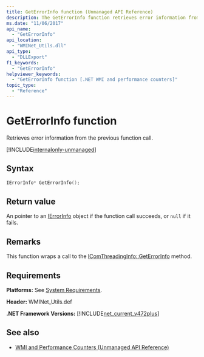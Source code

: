 ```yaml
---
title: GetErrorInfo function (Unmanaged API Reference)
description: The GetErrorInfo function retrieves error information from the previous function call.
ms.date: "11/06/2017"
api_name: 
  - "GetErrorInfo"
api_location: 
  - "WMINet_Utils.dll"
api_type: 
  - "DLLExport"
f1_keywords: 
  - "GetErrorInfo"
helpviewer_keywords: 
  - "GetErrorInfo function [.NET WMI and performance counters]"
topic_type: 
  - "Reference"
---
```

# GetErrorInfo function
Retrieves error information from the previous function call.  
  
[!INCLUDE[internalonly-unmanaged](../../../../includes/internalonly-unmanaged.md)]
  
## Syntax  
  
```cpp  
IErrorInfo* GetErrorInfo();
```  

## Return value

An pointer to an [IErrorInfo](https://docs.microsoft.com/previous-versions/windows/desktop/api/oaidl/nn-oaidl-ierrorinfo) object if the function call succeeds, or `null` if it fails.
  
## Remarks

This function wraps a call to the [IComThreadingInfo::GetErrorInfo](/windows/desktop/api/objidlbase/nf-objidlbase-icomthreadinginfo-getcurrentapartmenttype) method.

## Requirements  
 **Platforms:** See [System Requirements](../../get-started/system-requirements.md).  
  
 **Header:** WMINet_Utils.def  
  
 **.NET Framework Versions:** [!INCLUDE[net_current_v472plus](../../../../includes/net-current-v472plus.md)]  
  
## See also

- [WMI and Performance Counters (Unmanaged API Reference)](index.md)
